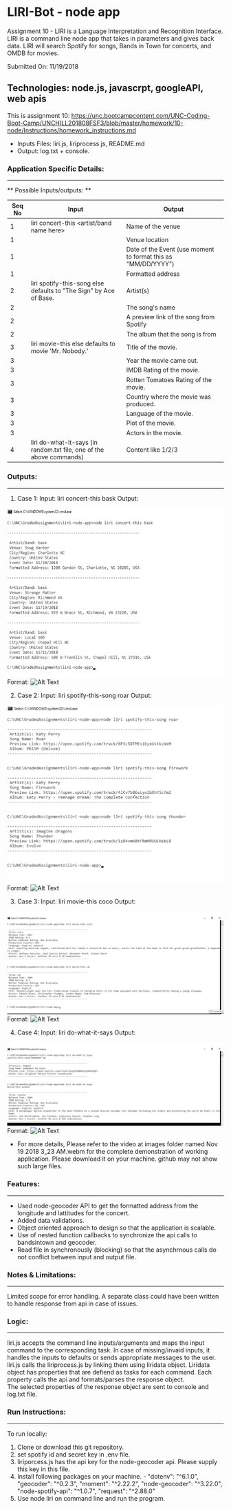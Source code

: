 # LIRI-Bot - node app
Assignment 10 - LIRI is a Language Interpretation and Recognition Interface. 
LIRI is a command line node app that takes in parameters and gives back data.
LIRI will search Spotify for songs, Bands in Town for concerts, and OMDB for movies.

Submitted On: 11/19/2018

## Technologies: node.js, javascrpt, googleAPI, web apis

This is assignment 10: https://unc.bootcampcontent.com/UNC-Coding-Boot-Camp/UNCHILL201808FSF3/blob/master/homework/10-node/Instructions/homework_instructions.md

* Inputs Files: liri.js, liriprocess.js, README.md 
* Output: log.txt + console. 


### Application Specific Details:
-----------------------------
** Possible Inputs/outputs: **

Seq No   | Input        | Output         | 
-------- | ------------  | -------------- | 
1  |   liri  concert-this <artist/band name here> | Name of the venue  | 
1  |   | Venue location 	 | 
1  |   | Date of the Event (use moment to format this as "MM/DD/YYYY") 	|  
1  |   | Formatted address | 
2 |    liri spotify-this-song <song name here> else defaults to "The Sign" by Ace of Base. | Artist(s) 						| 
2 |                                                                                       | The song's name | 
2  |                                                                                       | A preview link of the song from Spotify | 
2  |                                                                                       | The album that the song is from |
3 | liri movie-this <movie name here> else defaults to movie 'Mr. Nobody.'              | Title of the movie. | 
3  |                                                                                       | Year the movie came out. | 
3  |                                                                                       | IMDB Rating of the movie. | 
3 |                                                                                       | Rotten Tomatoes Rating of the movie. | 
3  |                                                                                       | Country where the movie was produced. | 
3  |                                                                                       | Language of the movie. | 
3  |                                                                                       | Plot of the movie. | 
3  |                                                                                       | Actors in the movie. | 
4 | liri do-what-it-says (in random.txt file, one of the above commands) | Content like 1/2/3 | 
                  

### Outputs:
--------------
1. Case 1: Input: liri concert-this bask
Output: 

![GitHub Logo](/images/concert_this.png)
Format: ![Alt Text](url)


2. Case 2: Input: liri spotify-this-song roar
Output: 

![GitHub Logo](/images/spotify_this_song.png)
Format: ![Alt Text](url)


3. Case 3: Input: liri movie-this coco
Output: 

![GitHub Logo](/images/movie_this.png)
Format: ![Alt Text](url)

4. Case 4: Input: liri do-what-it-says
Output: 

![GitHub Logo](/images/do_what_it_says.png)
Format: ![Alt Text](url)

* For more details, Please refer to the video at images folder named Nov 19 2018 3_23 AM.webm for the complete demonstration of working application. Please download it on your machine. github may not show such large files.
			
### Features:
----------
* Used node-geocoder API to get the formatted address from the longitude and lattitudes for the concert. 
* Added data validations.
* Object oriented approach to design so that the application is scalable.
* Use of nested function callbacks to synchronize the api calls to bandsintown and geocoder.
* Read file in synchronously (blocking) so that the asynchrnous calls do not conflict between input and output file.


### Notes & Limitations:
--------------------
Limited scope for error handling. A separate class could have been written to handle response from api in case of issues.
  

### Logic:
-------
liri.js accepts the command line inputs/arguments and maps the input command to the corresponding task. 
In case of missing/invaid inputs, it handles the inputs to defaults or sends appropriate messages to the user.
liri.js calls the liriprocess.js by linking them using liridata object.
Liridata object has properties that are defiend as tasks for each command.
Each property calls the api and formats/parses the response object.  
The selected properties of the response object are sent to console and log.txt file. 
	
### Run Instructions:
--------------
To run locally:

1) Clone or download this git repository.
2) set spotify id  and secret key in .env file. 
3) liriporcess.js has the api key for the node-geocoder api. Please supply this key in this file.
3) Install following packages on your machine. - 
    "dotenv": "^6.1.0",
    "geocoder": "^0.2.3",
    "moment": "^2.22.2",
    "node-geocoder": "^3.22.0",
    "node-spotify-api": "^1.0.7",
    "request": "^2.88.0"
4) Use node liri <command> on command line and run the program.
